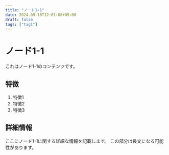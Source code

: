 ```yaml
---
title: "ノード1-1"
date: 2024-09-16T12:01:00+09:00
draft: false
tags: ["tag1"]
---
```


# ノード1-1

これはノード1-1のコンテンツです。

## 特徴

1. 特徴1
2. 特徴2
3. 特徴3

## 詳細情報

ここにノード1-1に関する詳細な情報を記載します。
この部分は長文になる可能性があります。